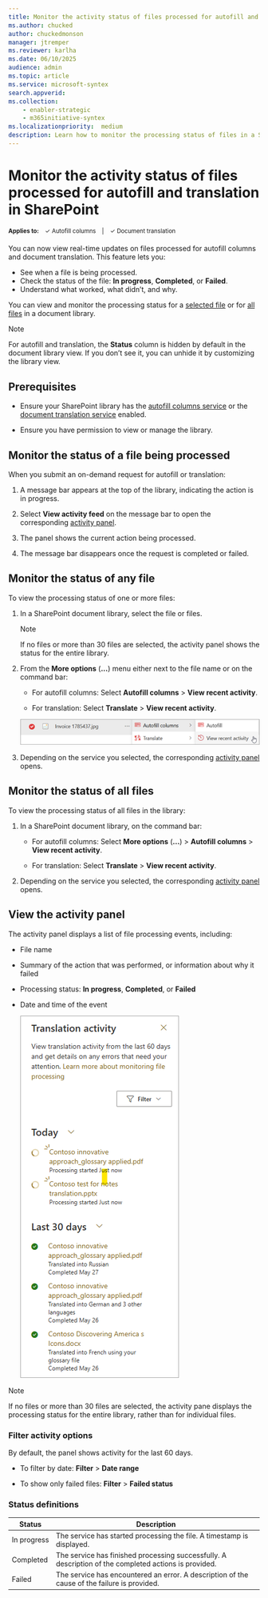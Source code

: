 ```yaml
---
title: Monitor the activity status of files processed for autofill and translation in SharePoint
ms.author: chucked
author: chuckedmonson
manager: jtremper
ms.reviewer: karlha
ms.date: 06/10/2025
audience: admin
ms.topic: article
ms.service: microsoft-syntex
search.appverid: 
ms.collection: 
    - enabler-strategic
    - m365initiative-syntex
ms.localizationpriority:  medium
description: Learn how to monitor the processing status of files in a SharePoint document library.
---
```


# Monitor the activity status of files processed for autofill and translation in SharePoint

<sup>**Applies to:**  &ensp; &#10003; Autofill columns &ensp; | &ensp; &#10003; Document translation</sup>

You can now view real-time updates on files processed for autofill columns and document translation. This feature lets you:

- See when a file is being processed.
- Check the status of the file: **In progress**, **Completed**, or **Failed**.
- Understand what worked, what didn’t, and why.

You can view and monitor the processing status for a [selected file](#monitor-the-processing-status-for-a-selected-file) or for [all files](#monitor-the-processing-status-for-all-files-in-a-library) in a document library.

> [!NOTE]
> For autofill and translation, the **Status** column is hidden by default in the document library view. If you don’t see it, you can unhide it by customizing the library view.

## Prerequisites

- Ensure your SharePoint library has the [autofill columns service](autofill-overview.md) or the [document translation service](translation-overview.md) enabled.

- Ensure you have permission to view or manage the library.

## Monitor the status of a file being processed

When you submit an on-demand request for autofill or translation:

1. A message bar appears at the top of the library, indicating the action is in progress.

2. Select **View activity feed** on the message bar to open the corresponding [activity panel](#view-the-activity-panel).

3. The panel shows the current action being processed.

4. The message bar disappears once the request is completed or failed.

<!---
When you submit on-demand request for autofill or translation, a message bar appears at the top of the library. This bar indicates that the action is being processed and provides a **View activity feed** button.

1. Select **View activity feed** to open the activity panel. [Learn more about the activity panel.](#view-the-activity-panel)

2. At the top of the panel, you’ll see the current action being processed.

The message bar remains visible while requests are being processed. It disappears once the request is either completed or failed.
--->

## Monitor the status of any file

To view the processing status of one or more files:

1. In a SharePoint document library, select the file or files.

    > [!NOTE]
    > If no files or more than 30 files are selected, the activity panel shows the status for the entire library.

2. From the **More options** (**...**) menu either next to the file name or on the command bar:

    - For autofill columns: Select **Autofill columns** > **View recent activity**.

    - For translation: Select **Translate** > **View recent activity**.

    ![Screenshot of the More options menu showing Autofill columns and View recent activity.](../media/content-understanding/processing-status-view-recent-activity.png)

3. Depending on the service you selected, the corresponding [activity panel](#view-the-activity-panel) opens.

## Monitor the status of all files

To view the processing status of all files in the library:

1. In a SharePoint document library, on the command bar:

    - For autofill columns: Select **More options** (**...**) > **Autofill columns** > **View recent activity**.

    - For translation: Select **Translate** > **View recent activity**.

2. Depending on the service you selected, the corresponding [activity panel](#view-the-activity-panel) opens.

## View the activity panel

The activity panel displays a list of file processing events, including:

- File name
- Summary of the action that was performed, or information about why it failed
- Processing status: **In progress**, **Completed**, or **Failed**
- Date and time of the event

    ![Screenshot of the activity panel in a SharePoint library.](../media/content-understanding/processing-status-activity-panel.png)

> [!NOTE]
> If no files or more than 30 files are selected, the activity pane displays the processing status for the entire library, rather than for individual files.

### Filter activity options

By default, the panel shows activity for the last 60 days.

- To filter by date: **Filter** > **Date range**

- To show only failed files: **Filter** > **Failed status**

### Status definitions

| Status       | Description                                                                 |
|--------------|-----------------------------------------------------------------------------|
| In&nbsp;progress  | The service has started processing the file. A timestamp is displayed.           |
| Completed    | The service has finished processing successfully. A description of the completed actions is provided. |
| Failed       | The service has encountered an error. A description of the cause of the failure is provided. |
